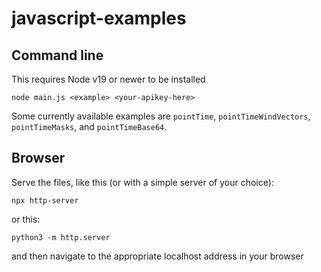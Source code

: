 # javascript-examples

## Command line

This requires Node v19 or newer to be installed

```
node main.js <example> <your-apikey-here>
```
Some currently available examples are `pointTime`, `pointTimeWindVectors`, `pointTimeMasks`, and `pointTimeBase64`.

## Browser

Serve the files, like this (or with a simple server of your choice):

```
npx http-server
```

or this:

```
python3 -m http.server
```

and then navigate to the appropriate localhost address in your browser
